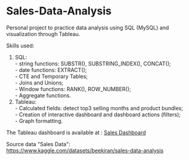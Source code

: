 # Sales-Data-Analysis
Personal project to practice data analysis using SQL (MySQL) and visualization through Tableau. 

Skills used:
  1. SQL: <br />
           - string functions: SUBSTR(), SUBSTRING_INDEX(), CONCAT(); <br />
           - date functions: EXTRACT(); <br />
           - CTE and Temporary Tables; <br />
           - Joins and Unions; <br />
           - Window functions: RANK(), ROW_NUMBER(); <br />
           - Aggregate functions. <br />
  2. Tableau: <br />
           - Calculated fields: detect top3 selling months and product bundles; <br />
           - Creation of interactive dashboard and dashboard actions (filters); <br />
           - Graph formatting. <br />

The Tableau dashboard is available at : [Sales Dashboard](https://public.tableau.com/app/profile/emiliano.stolz/viz/SalesDashboard_17017186211860/Dashboard1)

Source data "Sales Data": https://www.kaggle.com/datasets/beekiran/sales-data-analysis
